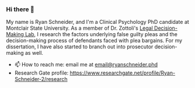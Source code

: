 ### Hi there 👋

My name is Ryan Schneider, and I'm a Clinical Psychology PhD candidate at Montclair State University. As a member of Dr. Zottoli's [Legal Decision-Making Lab](https://www.msudecisionmakinglab.com/), I research the factors underlying false guilty pleas and the decision-making process of defendants faced with plea bargains. For my dissertation, I have also started to branch out into prosecutor decision-making as well.

- 📫 How to reach me: email me at email@ryanschneider.phd
- Research Gate profile: https://www.researchgate.net/profile/Ryan-Schneider-2/research
